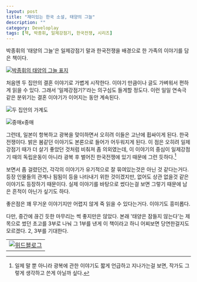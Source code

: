 ```yaml
---
layout: post
title: "재미있는 한국 소설, 태양의 그늘"
description: ""
category: Developlay
tags: [책, 박종휘, 일제강점기, 한국전쟁, 시리즈]
---
```


박종휘의 '태양의 그늘'은 일제강점기 말과 한국전쟁을 배경으로 한 가족의 이야기를 담은 책이다.


[![박종휘의 태양의 그늘 표지](https://lh6.googleusercontent.com/-5NwU1ZoixaY/VhKK-HJLwbI/AAAAAAAAP-0/dZU6mfcShqk/w300/shadow-of-the-sun-book-2015-cover.jpg "태양의 그늘은 한국전쟁을 배경으로 한 가족 이야기다.")](http://www.aladin.co.kr/shop/wproduct.aspx?ItemId=65094263&ttbkey=ttbreznoa0249001&COPYPaper=1)


처음엔 두 집안의 결혼 이야기로 가볍게 시작한다.
이야기 만큼이나 글도 가벼워서 편하게 읽을 수 있다.
그래서 '일제강점기?'라는 의구심도 들게할 정도다.
이런 일일 연속극 같은 분위기는 결혼 이야기가 이어지는 동안 계속된다.


![두 집안의 가계도](https://lh4.googleusercontent.com/-EKYMH9zmSlU/VhKLA_K4fGI/AAAAAAAAP_E/4pwBDvWzAF8/s0/shadow-of-the-sun-book-2015-406p.jpg "두 집안의 이야기다.")

![중매x중매](https://lh6.googleusercontent.com/-tShUeQNk2a8/VhKLAK-iX3I/AAAAAAAAP-8/afIHUzyKG5I/s0/shadow-of-the-sun-book-2015-89p.jpg "초반은 이런식으로 유쾌하게 진행된다.")


그런데, 일본이 항복하고 광복을 맞이하면서 오히려 이들은 고난에 휩싸이게 된다.
한국 전쟁이다.
밝은 봄같던 이야기도 본론으로 들어가 어두워지게 된다.
이 점은 오히려 일제강점기 때가 더 살기 좋았던 것처럼 비춰져 좀 의외였는데,
이 이야기의 중심이 일제강점기 때의 독립운동이 아니라
광복 후 벌어진 한국전쟁에 있기 때문에 그런 듯하다.[^1]

[^1]: 일제 말 뿐 아니라 광복에 관한 이야기도 짧게 언급하고 지나가는걸 보면, 작가도 그렇게 생각하고 쓴게 아닐까 싶다.

보면서 좀 걸렸던건, 각각의 이야기가 유기적으로 잘 묶여있는것은 아닌 것 같다는거다.
등장 인물들의 관계나 됨됨이 등을 나타내기 위한 것이겠지만,
없어도 상관 없을것 같은 이야기도 등장하기 때문이다.
실제 이야기를 바탕으로 썼다는걸 보면 그렇기 때문에 남은 흔적이 아닌가 싶기도 하다.

좋은점은 꽤 무거운 이야기지만 어렵지 않게 죽 읽을 수 있다는거다.
이야기도 흥미롭다.

다만, 중간에 끊긴 듯한 마무리는 썩 좋지만은 않았다.
본래 '태양은 잠들지 않는다'는 제목으로 썼던 초고를 3부로 나눠 그 1부를 낸게 이 책이라고 하니 어찌보면 당연한걸지도 모르겠다.
2, 3부를 기대한다.


<div title="withblog"><table background="https://withblog.net/campaign/img.php?p=dcc48a39185ece29a92caa637a75ce4117ed408c266365f001ff6164f50cd743&amp;v=3" cellpadding="0" cellspacing="0" style="margin:0 auto; background-size:100% 100%; background-repeat:no-repeat;"><tr><td style="background:none;"><a href="https://withblog.net/campaign/link.php?p=dcc48a39185ece29a92caa637a75ce4117ed408c266365f001ff6164f50cd743&amp;v=3&amp;utm_source=withblog&amp;utm_medium=banner&amp;utm_campaign=sponsorcampaign" style="background:none;" target="_blank"><img src="https://static.withblog.net/pub/campaign/blank_400x70.png" style="border:none; background:none;" alt="위드블로그" /></a></td></tr></table><div align="center" style="font-size:11px;"><a href="https://withblog.net/?utm_source=withblog&amp;utm_medium=banner&amp;utm_campaign=sponsor" style="color:#000; text-decoration:none;"></a></div></div>
